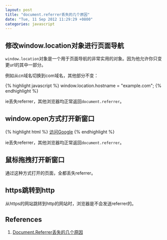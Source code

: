 ```yaml
---
layout: post
title: "document.referrer丢失的几个原因"
date: "Tue, 11 Sep 2012 11:29:29 +0800"
categories: javascript
---
```


修改window.location对象进行页面导航
-----

`window.location`对象是一个用于页面导航的非常实用的对象。因为他允许你只变更url的其中一部分。

例如从cn域名切换到com域名，其他部分不变：

{% highlight javascript %}
window.location.hostname = "example.com";
{% endhighlight %}

ie丢失referrer，其他浏览器均正常返回`document.referrer`。

window.open方式打开新窗口
-----

{% highlight html %}
<a href="#" onclick="window.open('http://www.google.com')">访问Google</a>
{% endhighlight %}

ie丢失referrer，其他浏览器均正常返回`document.referrer`。

鼠标拖拽打开新窗口
-----

通过这种方式打开的页面，全都丢失referrer。

https跳转到http
-----

从https的网站跳转到http的网站时，浏览器是不会发送referrer的。

References
-----

1. [Document.Referrer丢失的几个原因](http://www.imkevinyang.com/2010/01/document-referrer%E4%B8%A2%E5%A4%B1%E7%9A%84%E5%87%A0%E4%B8%AA%E5%8E%9F%E5%9B%A0.html)
